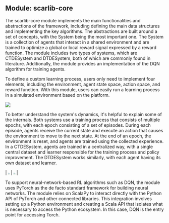 ## Module: scarlib-core
The scarlib-core module implements the main functionalities and abstractions of the framework, including defining the main data structures and implementing the key algorithms. The abstractions are built around a set of concepts, with the System being the most important one. The System is a collection of agents that interact in a shared environment and are trained to optimize a global or local reward signal expressed by a reward function. The module includes two types of systems, which are CTDESystem and DTDESystem, both of which are commonly found in literature. Additionally, the module provides an implementation of the DQN algorithm for training agents.

To define a custom learning process, users only need to implement four elements, including the environment, agent state space, action space, and reward function. With this module, users can easily run a learning process in a simulated environment based on the platform.

![](https://i.imgur.com/25Zxlln.png)

To better understand the system's dynamics, it's helpful to explain some of the internals. Both systems use a training process that consists of multiple epochs, with each epoch consisting of a set of episodes. During each episode, agents receive the current state and execute an action that causes the environment to move to the next state. At the end of an epoch, the environment is reset, and agents are trained using the collected experience. In a CTDESystem, agents are trained in a centralized way, with a single central dataset and learner responsible for the training process and policy improvement. The DTDESystem works similarly, with each agent having its own dataset and learner.

| <img src="https://i.imgur.com/IezpICT.png" style="zoom:33%;" /> | <img src="https://i.imgur.com/bdnejKu.png" style="zoom:33%;" /> |

To support neural-network-based RL algorithms such as DQN, the module uses PyTorch as the de facto standard framework for building neural networks. The module relies on ScalaPy to interact directly with the Python API of PyTorch and other connected libraries. This integration involves setting up a Python environment and creating a Scala API that isolates what is necessary to access the Python ecosystem. In this case, DQN is the entry point for accessing Torch.